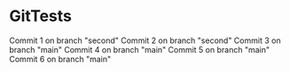 # GitTests
Commit 1 on branch "second"
Commit 2 on branch "second"
Commit 3 on branch "main"
Commit 4 on branch "main"
Commit 5 on branch "main"
Commit 6 on branch "main"